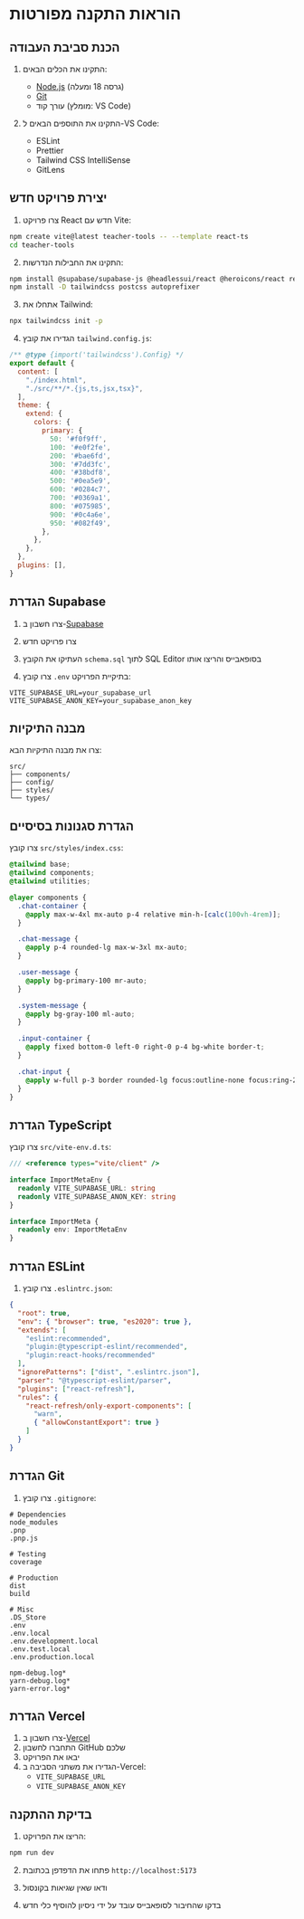 # הוראות התקנה מפורטות

## הכנת סביבת העבודה

1. התקינו את הכלים הבאים:
   - [Node.js](https://nodejs.org/) (גרסה 18 ומעלה)
   - [Git](https://git-scm.com/)
   - עורך קוד (מומלץ: VS Code)

2. התקינו את התוספים הבאים ל-VS Code:
   - ESLint
   - Prettier
   - Tailwind CSS IntelliSense
   - GitLens

## יצירת פרויקט חדש

1. צרו פרויקט React חדש עם Vite:
```bash
npm create vite@latest teacher-tools -- --template react-ts
cd teacher-tools
```

2. התקינו את החבילות הנדרשות:
```bash
npm install @supabase/supabase-js @headlessui/react @heroicons/react react-icons
npm install -D tailwindcss postcss autoprefixer
```

3. אתחלו את Tailwind:
```bash
npx tailwindcss init -p
```

4. הגדירו את קובץ `tailwind.config.js`:
```js
/** @type {import('tailwindcss').Config} */
export default {
  content: [
    "./index.html",
    "./src/**/*.{js,ts,jsx,tsx}",
  ],
  theme: {
    extend: {
      colors: {
        primary: {
          50: '#f0f9ff',
          100: '#e0f2fe',
          200: '#bae6fd',
          300: '#7dd3fc',
          400: '#38bdf8',
          500: '#0ea5e9',
          600: '#0284c7',
          700: '#0369a1',
          800: '#075985',
          900: '#0c4a6e',
          950: '#082f49',
        },
      },
    },
  },
  plugins: [],
}
```

## הגדרת Supabase

1. צרו חשבון ב-[Supabase](https://supabase.com/)

2. צרו פרויקט חדש

3. העתיקו את הקובץ `schema.sql` לתוך SQL Editor בסופאבייס והריצו אותו

4. צרו קובץ `.env` בתיקיית הפרויקט:
```
VITE_SUPABASE_URL=your_supabase_url
VITE_SUPABASE_ANON_KEY=your_supabase_anon_key
```

## מבנה התיקיות

צרו את מבנה התיקיות הבא:
```
src/
├── components/
├── config/
├── styles/
└── types/
```

## הגדרת סגנונות בסיסיים

צרו קובץ `src/styles/index.css`:
```css
@tailwind base;
@tailwind components;
@tailwind utilities;

@layer components {
  .chat-container {
    @apply max-w-4xl mx-auto p-4 relative min-h-[calc(100vh-4rem)];
  }

  .chat-message {
    @apply p-4 rounded-lg max-w-3xl mx-auto;
  }

  .user-message {
    @apply bg-primary-100 mr-auto;
  }

  .system-message {
    @apply bg-gray-100 ml-auto;
  }

  .input-container {
    @apply fixed bottom-0 left-0 right-0 p-4 bg-white border-t;
  }

  .chat-input {
    @apply w-full p-3 border rounded-lg focus:outline-none focus:ring-2 focus:ring-primary-500;
  }
}
```

## הגדרת TypeScript

צרו קובץ `src/vite-env.d.ts`:
```typescript
/// <reference types="vite/client" />

interface ImportMetaEnv {
  readonly VITE_SUPABASE_URL: string
  readonly VITE_SUPABASE_ANON_KEY: string
}

interface ImportMeta {
  readonly env: ImportMetaEnv
}
```

## הגדרת ESLint

1. צרו קובץ `.eslintrc.json`:
```json
{
  "root": true,
  "env": { "browser": true, "es2020": true },
  "extends": [
    "eslint:recommended",
    "plugin:@typescript-eslint/recommended",
    "plugin:react-hooks/recommended"
  ],
  "ignorePatterns": ["dist", ".eslintrc.json"],
  "parser": "@typescript-eslint/parser",
  "plugins": ["react-refresh"],
  "rules": {
    "react-refresh/only-export-components": [
      "warn",
      { "allowConstantExport": true }
    ]
  }
}
```

## הגדרת Git

1. צרו קובץ `.gitignore`:
```
# Dependencies
node_modules
.pnp
.pnp.js

# Testing
coverage

# Production
dist
build

# Misc
.DS_Store
.env
.env.local
.env.development.local
.env.test.local
.env.production.local

npm-debug.log*
yarn-debug.log*
yarn-error.log*
```

## הגדרת Vercel

1. צרו חשבון ב-[Vercel](https://vercel.com/)
2. התחברו לחשבון GitHub שלכם
3. יבאו את הפרויקט
4. הגדירו את משתני הסביבה ב-Vercel:
   - `VITE_SUPABASE_URL`
   - `VITE_SUPABASE_ANON_KEY`

## בדיקת ההתקנה

1. הריצו את הפרויקט:
```bash
npm run dev
```

2. פתחו את הדפדפן בכתובת `http://localhost:5173`

3. ודאו שאין שגיאות בקונסול

4. בדקו שהחיבור לסופאבייס עובד על ידי ניסיון להוסיף כלי חדש 